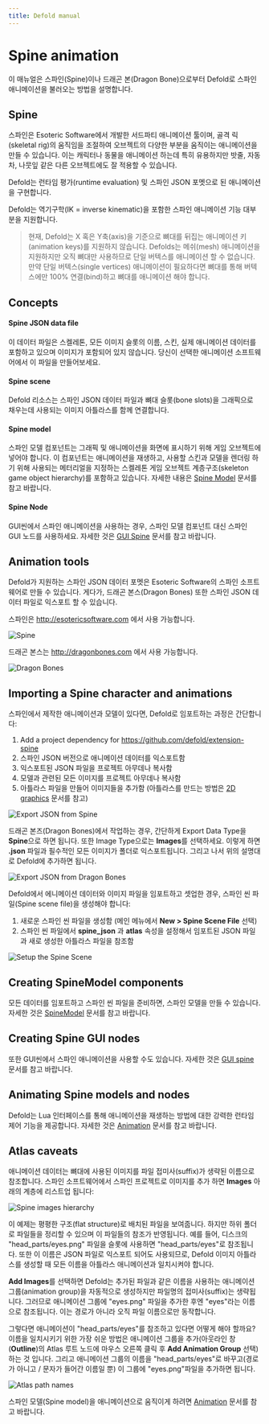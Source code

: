```yaml
---
title: Defold manual
---
```


# Spine animation
이 매뉴얼은 스파인(Spine)이나 드래곤 본(Dragon Bone)으로부터 Defold로 스파인 애니메이션을 불러오는 방법을 설명합니다.

## Spine
스파인은 Esoteric Software에서 개발한 서드파티 애니메이션 툴이며, 골격 릭(skeletal rig)의 움직임을 조절하여 오브젝트의 다양한 부분을 움직이는 애니메이션을 만들 수 있습니다. 이는 캐릭터나 동물을 애니메이션 하는데 특히 유용하지만 밧줄, 자동차, 나뭇잎 같은 다른 오브젝트에도 잘 적용할 수 있습니다.

Defold는 런타임 평가(runtime evaluation) 및 스파인 JSON 포멧으로 된 애니메이션을 구현합니다.

Defold는 역기구학(IK = inverse kinematic)을 포함한 스파인 애니메이션 기능 대부분을 지원합니다.

> 현재, Defold는 X 혹은 Y축(axis)을 기준으로 뼈대를 뒤집는 애니메이션 키(animation keys)를 지원하지 않습니다. Defolds는 메쉬(mesh) 애니메이션을 지원하지만 오직 뼈대만 사용하므로 단일 버텍스를 애니메이션 할 수 없습니다. 만약 단일 버텍스(single vertices) 애니메이션이 필요하다면 뼈대를 통해 버텍스에만 100% 연결(bind)하고 뼈대를 애니메이션 해야 합니다.

## Concepts

#### Spine JSON data file
이 데이터 파일은 스켈레톤, 모든 이미지 슬롯의 이름, 스킨, 실제 애니메이션 데이터를 포함하고 있으며 이미지가 포함되어 있지 않습니다. 당신이 선택한 애니메이션 소프트웨어에서 이 파일을 만들어보세요.
#### Spine scene
Defold 리소스는 스파인 JSON 데이터 파일과 뼈대 슬롯(bone slots)을 그래픽으로 채우는데 사용되는 이미지 아틀라스를 함께 연결합니다.
#### Spine model
스파인 모델 컴포넌트는 그래픽 및 애니메이션을 화면에 표시하기 위해 게임 오브젝트에 넣어야 합니다. 이 컴포넌트는 애니메이션을 재생하고, 사용할 스킨과 모델을 렌더링 하기 위해 사용되는 메터리얼을 지정하는 스켈레톤 게임 오브젝트 계층구조(skeleton game object hierarchy)를 포함하고 있습니다. 자세한 내용은 [Spine Model](/manuals/spinemodel) 문서를 참고 바랍니다.

#### Spine Node
GUI씬에서 스파인 애니메이션을 사용하는 경우, 스파인 모델 컴포넌트 대신 스파인 GUI 노드를 사용하세요. 자세한 것은 [GUI Spine](/manuals/gui-spine) 문서를 참고 바랍니다.

## Animation tools
Defold가 지원하는 스파인 JSON 데이터 포멧은 Esoteric Software의 스파인 소프트웨어로 만들 수 있습니다. 게다가, 드래곤 본스(Dragon Bones) 또한 스파인 JSON 데이터 파일로 익스포트 할 수 있습니다.

스파인은 http://esotericsoftware.com 에서 사용 가능합니다.

![Spine](images/spine/spine.png)

드래곤 본스는 http://dragonbones.com 에서 사용 가능합니다.

![Dragon Bones](images/spine/dragonbones.png)

## Importing a Spine character and animations
스파인에서 제작한 애니메이션과 모델이 있다면, Defold로 임포트하는 과정은 간단합니다:

1. Add a project dependency for https://github.com/defold/extension-spine
2. 스파인 JSON 버전으로 애니메이션 데이터를 익스포트함
3. 익스포트된 JSON 파일을 프로젝트 아무데나 복사함
4. 모델과 관련된 모든 이미지를 프로젝트 아무데나 복사함
5. 아틀라스 파일을 만들어 이미지들을 추가함 (아틀라스를 만드는 방법은 [2D graphics](/manuals/2dgraphics) 문서를 참고)

![Export JSON from Spine](images/spine/spine_json_export.png)

드래곤 본즈(Dragon Bones)에서 작업하는 경우, 간단하게 Export Data Type을 **Spine**으로 하면 됩니다. 또한 Image Type으로는 **Images**를 선택하세요. 이렇게 하면 **.json** 파일과 필수적인 모든 이미지가 폴더로 익스포트됩니다. 그리고 나서 위의 설명대로 Defold에 추가하면 됩니다.

![Export JSON from Dragon Bones](images/spine/dragonbones_json_export.png)

Defold에서 에니메이션 데이터와 이미지 파일을 임포트하고 셋업한 경우, 스파인 씬 파일(Spine scene file)을 생성해야 합니다:

1. 새로운 스파인 씬 파일을 생성함 (메인 메뉴에서 **New > Spine Scene File** 선택)
2. 스파인 씬 파일에서 **spine_json** 과 **atlas** 속성을 설정해서 임포트된 JSON 파일과 새로 생성한 아틀라스 파일을 참조함

![Setup the Spine Scene](images/spine/spine_spinescene.png)

## Creating SpineModel components
모든 데이터를 임포트하고 스파인 씬 파일을 준비하면, 스파인 모델을 만들 수 있습니다. 자세한 것은  [SpineModel](/manuals/spinemodel) 문서를 참고 바랍니다.

## Creating Spine GUI nodes
또한 GUI씬에서 스파인 애니메이션을 사용할 수도 있습니다. 자세한 것은 [GUI spine](/manuals/gui-spine) 문서를 참고 바랍니다.

## Animating Spine models and nodes
Defold는 Lua 인터페이스를 통해 애니메이션을 재생하는 방법에 대한 강력한 런타임 제어 기능을 제공합니다. 자세한 것은 [Animation](/manuals/animation) 문서를 참고 바랍니다.

## Atlas caveats
애니메이션 데이터는 뼈대에 사용된 이미지를 파일 접미사(suffix)가 생략된 이름으로 참조합니다. 스파인 소프트웨어에서 스파인 프로젝트로 이미지를 추가 하면 **Images** 아래의 계층에 리스트업 됩니다:

![Spine images hierarchy](images/spine/spine_images.png)

이 예제는 평평한 구조(flat structure)로 배치된 파일을 보여줍니다. 하지만 하위 폴더로 파일들을 정리할 수 있으며 이 파일들의 참조가 반영됩니다. 예를 들어, 디스크의 "head_parts/eyes.png" 파일을 슬롯에 사용하면 "head_parts/eyes"로 참조됩니다. 또한 이 이름은 JSON 파일로 익스포트 되어도 사용되므로, Defold 이미지 아틀라스를 생성할 때 모든 이름을 아틀라스 애니메이션과 일치시켜야 합니다.

**Add Images**를 선택하면 Defold는 추가된 파일과 같은 이름을 사용하는 애니메이션 그룹(animation group)을 자동적으로 생성하지만  파일명의 접미사(suffix)는 생략됩니다. 그러므로 애니메이션 그룹에 "eyes.png" 파일을 추가한 후엔 "eyes"라는 이름으로 참조됩니다. 이는 경로가 아니라 오직 파일 이름으로만 동작합니다.

그렇다면 애니메이션이 "head_parts/eyes"를 참조하고 있다면 어떻게 해야 할까요? 이름을 일치시키기 위한 가장 쉬운 방법은 애니메이션 그룹을 추가(아웃라인 창(**Outline**)의 Atlas 루트 노드에 마우스 오른쪽 클릭 후 **Add Animation Group** 선택)하는 것 입니다. 그리고 애니메이션 그룹의 이름을 "head_parts/eyes"로 바꾸고(경로가 아니고 / 문자가 들어간 이름일 뿐) 이 그룹에 "eyes.png"파일을 추가하면 됩니다.

![Atlas path names](images/spine/spine_atlas_names.png)

스파인 모델(Spine model)을 애니메이션으로 움직이게 하려면  [Animation](/manuals/animation) 문서를 참고 바랍니다.
